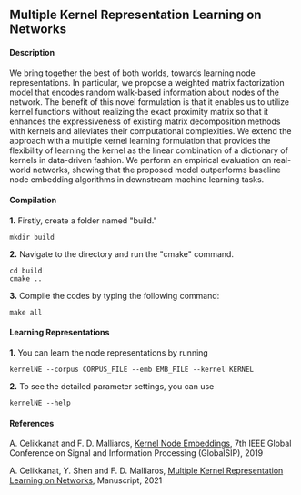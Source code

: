 ## Multiple Kernel Representation Learning on Networks

#### Description
We bring together the best of both worlds, towards learning node representations. In particular, we propose a weighted matrix factorization model that encodes random walk-based information about nodes of the network. The benefit of this novel formulation is that it enables us to utilize kernel functions without realizing the exact proximity matrix so that it enhances the expressiveness of existing matrix decomposition methods with kernels and alleviates their computational complexities. We extend the approach with a multiple kernel learning formulation that provides the flexibility of learning the kernel as the linear combination of a dictionary of kernels in data-driven fashion. We perform an empirical evaluation on real-world networks, showing that the proposed model outperforms baseline node embedding algorithms in downstream machine learning tasks.
#### Compilation
**1.** Firstly, create a folder named "build."
```
mkdir build
```

**2.** Navigate to the directory and run the "cmake" command.
```
cd build
cmake ..
```

**3.** Compile the codes by typing the following command:
```
make all
```
#### Learning Representations

**1.** You can learn the node representations by running
```
kernelNE --corpus CORPUS_FILE --emb EMB_FILE --kernel KERNEL
```
**2.** To see the detailed parameter settings, you can use
```
kernelNE --help
```

#### References
A. Celikkanat and F. D. Malliaros, [Kernel Node Embeddings](https://doi.org/10.1109/GlobalSIP45357.2019.8969363), 7th IEEE Global Conference on Signal and Information Processing (GlobalSIP), 2019 

A. Celikkanat, Y. Shen and F. D. Malliaros, [Multiple Kernel Representation Learning on Networks](https://arxiv.org/abs/2106.05057), Manuscript, 2021